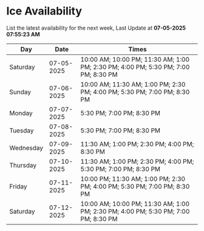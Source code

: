 # Ice Availability

List the latest availability for the next week, Last Update at **07-05-2025 07:55:23 AM**

| Day         | Date        | Times       |
| ----------- | ----------- | ----------- |
|Saturday|07-05-2025|10:00 AM; 10:00 PM; 11:30 AM; 1:00 PM; 2:30 PM; 4:00 PM; 5:30 PM; 7:00 PM; 8:30 PM|
|Sunday|07-06-2025|10:00 AM; 11:30 AM; 1:00 PM; 2:30 PM; 4:00 PM; 5:30 PM; 7:00 PM; 8:30 PM|
|Monday|07-07-2025|5:30 PM; 7:00 PM; 8:30 PM|
|Tuesday|07-08-2025|5:30 PM; 7:00 PM; 8:30 PM|
|Wednesday|07-09-2025|11:30 AM; 1:00 PM; 2:30 PM; 4:00 PM; 8:30 PM|
|Thursday|07-10-2025|11:30 AM; 1:00 PM; 2:30 PM; 4:00 PM; 5:30 PM; 7:00 PM; 8:30 PM|
|Friday|07-11-2025|10:00 PM; 11:30 AM; 1:00 PM; 2:30 PM; 4:00 PM; 5:30 PM; 7:00 PM; 8:30 PM|
|Saturday|07-12-2025|10:00 AM; 10:00 PM; 11:30 AM; 1:00 PM; 2:30 PM; 4:00 PM; 5:30 PM; 7:00 PM; 8:30 PM|
